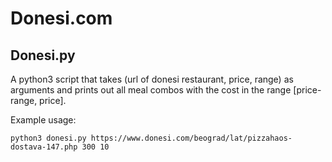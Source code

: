 # Donesi.com
## Donesi.py

A python3 script that takes (url of donesi restaurant, price, range) as arguments and prints out all meal combos with the cost in the range [price-range, price].

Example usage:
```
python3 donesi.py https://www.donesi.com/beograd/lat/pizzahaos-dostava-147.php 300 10 
```

